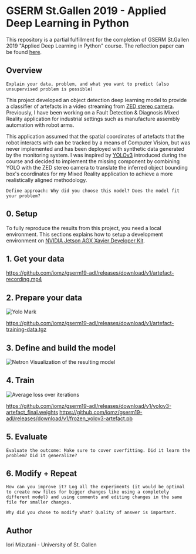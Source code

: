 # GSERM St.Gallen 2019 - Applied Deep Learning in Python

This repository is a partial fulfillment for the completion of GSERM St.Gallen 2019 "Applied Deep Learning in Python" course.
The reflection paper can be found [here](https://github.com/iomz/gserm19-adl/releases/download/v1/GSERM_19_Applied_Deep_Learning_in_Python.pdf).

## Overview

`Explain your data, problem, and what you want to predict (also unsupervised problem is possible)`

This project developed an object detection deep learning model to provide a classifier of artefacts in a video streaming from [ZED stereo camera](https://www.stereolabs.com/zed/).
Previously, I have been working on a Fault Detection \& Diagnosis Mixed Reality application for industrial settings such as manufacture assembly automation with robot arms.

This application assumed that the spatial coordinates of artefacts that the robot interacts with can be tracked by a means of Computer Vision, but was never implemented and has been deployed with synthetic data generated by the monitoring system.
I was inspired by [YOLOv3](https://github.com/AlexeyAB/darknet) introduced during the course and decided to implement the missing component by combining YOLO with the ZED stereo camera to translate the inferred object bounding box's coordinates for my Mixed Reality application to achieve a more realistically aligned methodology.

`Define approach: Why did you choose this model? Does the model fit your problem?`

## 0. Setup

To fully reproduce the results from this project, you need a local environment. This sections explains how to setup a development environment on [NVIDIA Jetson AGX Xavier Developer Kit](https://developer.nvidia.com/embedded/jetson-agx-xavier-developer-kit).



## 1. Get your data

https://github.com/iomz/gserm19-adl/releases/download/v1/artefact-recording.mp4

## 2. Prepare your data

![Yolo Mark](https://i.imgur.com/eFrxA4W.png)

https://github.com/iomz/gserm19-adl/releases/download/v1/artefact-training-data.tgz

## 3. Define and build the model

![Netron Visualization of the resulting model](https://i.imgur.com/QwgJLkk.png)

## 4. Train

![Average loss over iterations](https://i.imgur.com/cCqRsNm.png)

https://github.com/iomz/gserm19-adl/releases/download/v1/yolov3-artefact_final.weights
https://github.com/iomz/gserm19-adl/releases/download/v1/frozen_yolov3-artefact.pb

## 5. Evaluate

`Evaluate the outcome: Make sure to cover overfitting. Did it learn the problem? Did it generalize?`

## 6. Modify + Repeat

`How can you improve it? Log all the experiments (it would be optimal to create new files for bigger changes like using a completely different model) and using comments and editing changes in the same file for smaller changes.`

`Why did you chose to modify what? Quality of answer is important.`

## Author

Iori Mizutani - University of St. Gallen 
